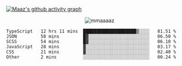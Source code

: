 [![Maaz's github activity graph](https://activity-graph.herokuapp.com/graph?username=mmaaaaz&bg_color=000000&color=ffffff&line=0000ff&point=00cece&area=true&hide_border=true)](https://github.com/ashutosh00710/github-readme-activity-graph)

<p align="center"> <img src="https://komarev.com/ghpvc/?username=mmaaaaz&label=PROFILE+VIEWS&color=22223b&style=for-the-badge" alt="mmaaaaz" /> </p>


<!--START_SECTION:waka-->

```text
TypeScript   12 hrs 11 mins  ████████████████████▒░░░░   81.51 %
JSON         58 mins         █▓░░░░░░░░░░░░░░░░░░░░░░░   06.50 %
SCSS         54 mins         █▓░░░░░░░░░░░░░░░░░░░░░░░   06.10 %
JavaScript   28 mins         ▓░░░░░░░░░░░░░░░░░░░░░░░░   03.17 %
CSS          21 mins         ▓░░░░░░░░░░░░░░░░░░░░░░░░   02.40 %
Other        2 mins          ░░░░░░░░░░░░░░░░░░░░░░░░░   00.24 %
```

<!--END_SECTION:waka-->
